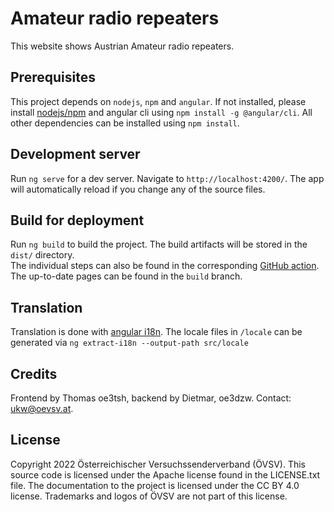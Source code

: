 # Amateur radio repeaters

This website shows Austrian Amateur radio repeaters.

## Prerequisites

This project depends on `nodejs`, `npm` and `angular`. If not installed, please install [nodejs/npm](https://nodejs.org/en/)
and angular cli using `npm install -g @angular/cli`. All other dependencies can be installed using `npm install`.

## Development server

Run `ng serve` for a dev server. Navigate to `http://localhost:4200/`. The app will automatically reload if you change any of the source files.

## Build for deployment

Run `ng build` to build the project. The build artifacts will be stored in the `dist/` directory.  
The individual steps can also be found in the corresponding [GitHub action](https://github.com/oevsv/repeater-website/blob/master/.github/workflows/main.yml). 
The up-to-date pages can be found in the `build` branch.

## Translation

Translation is done with [angular i18n](https://angular.io/guide/i18n-common-translation-files). The
locale files in `/locale` can be generated via `ng extract-i18n --output-path src/locale`


## Credits

Frontend by Thomas oe3tsh, backend by Dietmar, oe3dzw. Contact: ukw@oevsv.at.

## License

Copyright 2022 Österreichischer Versuchssenderverband (ÖVSV). This source code is licensed under the Apache license found in the LICENSE.txt file. The documentation to the project is licensed under the CC BY 4.0 license.
Trademarks and logos of ÖVSV are not part of this license.



